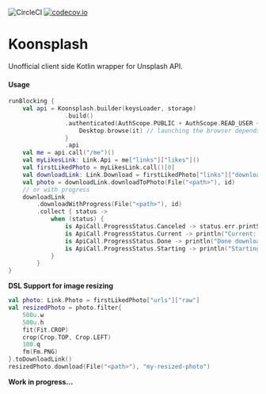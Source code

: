 ![CircleCI](https://circleci.com/gh/criske/koonsplash.svg?style=svg) [![codecov.io](https://codecov.io/github/criske/koonsplash/coverage.svg?branch=master)](https://codecov.io/github/criske/koonsplash)
    
# **Koonsplash**

Unofficial client side Kotlin wrapper for Unsplash API. 

#### Usage

```kotlin
runBlocking {
    val api = Koonsplash.builder(keysLoader, storage)
                .build()
                .authenticated(AuthScope.PUBLIC + AuthScope.READ_USER + AuthScope.WRITE_USER){
                    Desktop.browse(it) // launching the browser depends on platform
                }    
                .api
    val me = api.call("/me")()
    val myLikesLink: Link.Api = me["links"]["likes"]()
    val firstLikedPhoto = myLikesLink.call()[0]
    val downloadLink: Link.Download = firstLikedPhoto["links"]["download_location"]()
    val photo = downloadLink.downloadToPhoto(File("<path>"), id)
    // or with progress
    downloadLink
        .downloadWithProgress(File("<path>"), id)
        .collect { status ->
            when (status) {
                is ApiCall.ProgressStatus.Canceled -> status.err.printStackTrace()
                is ApiCall.ProgressStatus.Current -> println("Current: ${status.value}%")
                is ApiCall.ProgressStatus.Done -> println("Done downloading")
                is ApiCall.ProgressStatus.Starting -> println("Starting")
            }
        }
}        
```
**DSL Support for image resizing**
```kotlin
val photo: Link.Photo = firstLikedPhoto["urls"]["raw"]
val resizedPhoto = photo.filter{
    500u.w
    500u.h
    fit(Fit.CROP)
    crop(Crop.TOP, Crop.LEFT)
    100.q
    fm(Fm.PNG)
}.toDownloadLink()
resizedPhoto.download(File("<path>"), "my-resized-photo")
```

**Work in progress...**
